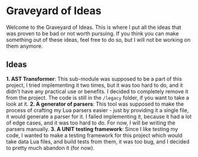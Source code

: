 # Graveyard of Ideas
Welcome to the Graveyard of Ideas. This is where I put all the ideas that was proven to be bad or not worth pursuing. If you think you can make something out of these ideas, feel free to do so, but I will not be working on them anymore.

## Ideas

**1. AST Transformer**: This sub-module was supposed to be a part of this project, I tried implementing it two times, but it was too hard to do, and it didn't have any practical use or benefits. I decided to completely remove it from the project. The code is still in the `/legacy` folder, if you want to take a look at it.
**2. A generator of parsers**: This tool was supposed to make the process of crafting my Lua parsers easier - just by providing it a single file, it would generate a parser for it. I failed implementing it, because it had a lot of edge cases, and it was too hard to do. For now, I will be writing the parsers manually.
**3. A UNIT testing framework**: Since I like testing my code, I wanted to make a testing framework for this project which would take data Lua files, and build tests from them, it was too bug, and I decided to pretty much abandon it (for now).